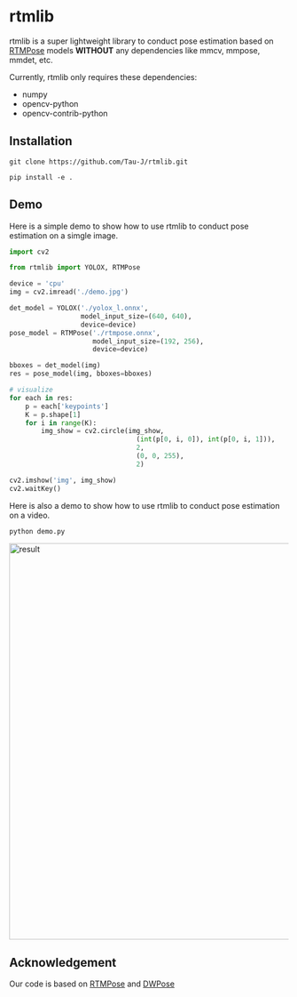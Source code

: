 # rtmlib

rtmlib is a super lightweight library to conduct pose estimation based on [RTMPose](https://github.com/open-mmlab/mmpose/tree/dev-1.x/projects/rtmpose) models **WITHOUT** any dependencies like mmcv, mmpose, mmdet, etc. 

Currently, rtmlib only requires these dependencies:
- numpy
- opencv-python
- opencv-contrib-python

## Installation

```shell
git clone https://github.com/Tau-J/rtmlib.git

pip install -e .
```

## Demo

Here is a simple demo to show how to use rtmlib to conduct pose estimation on a simgle image.

```python
import cv2

from rtmlib import YOLOX, RTMPose

device = 'cpu'
img = cv2.imread('./demo.jpg')

det_model = YOLOX('./yolox_l.onnx',
                  model_input_size=(640, 640),
                  device=device)
pose_model = RTMPose('./rtmpose.onnx',
                     model_input_size=(192, 256),
                     device=device)

bboxes = det_model(img)
res = pose_model(img, bboxes=bboxes)

# visualize
for each in res:
    p = each['keypoints']
    K = p.shape[1]
    for i in range(K):
        img_show = cv2.circle(img_show,
                                (int(p[0, i, 0]), int(p[0, i, 1])),
                                2,
                                (0, 0, 255),
                                2)

cv2.imshow('img', img_show)
cv2.waitKey()
```

Here is also a demo to show how to use rtmlib to conduct pose estimation on a video.

```shell
python demo.py
```

<img width="713" alt="result" src="https://github.com/Tau-J/rtmlib/assets/13503330/487f24e8-a7c6-4db9-b0f9-045f794ea94f">

## Acknowledgement

Our code is based on [RTMPose](https://github.com/open-mmlab/mmpose/tree/dev-1.x/projects/rtmpose) and [DWPose](https://github.com/IDEA-Research/DWPose/tree/opencv_onnx)